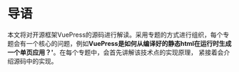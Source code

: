 

# 导语

本文将对开源框架VuePress的源码进行解读。采用专题的方式进行组织，每个专题会有一个核心的问题，例如**VuePress是如何从编译好的静态html在运行时生成一个单页应用？'**。在每个专题中，会首先讲解该技术点的实现原理，
紧接着会介绍源码中的实现。

